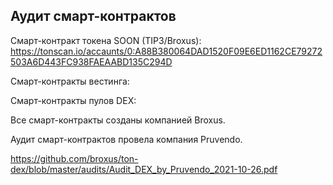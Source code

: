 ## Аудит смарт-контрактов

Смарт-контракт токена SOON (TIP3/Broxus):
https://tonscan.io/accaunts/0:A88B380064DAD1520F09E6ED1162CE79272503A6D443FC938FAEAABD135C294D

Смарт-контракты вестинга:

Смарт-контракты пулов DEX:

Все смарт-контракты созданы компанией Broxus. 

Аудит смарт-контрактов провела компания Pruvendo.

https://github.com/broxus/ton-dex/blob/master/audits/Audit_DEX_by_Pruvendo_2021-10-26.pdf
